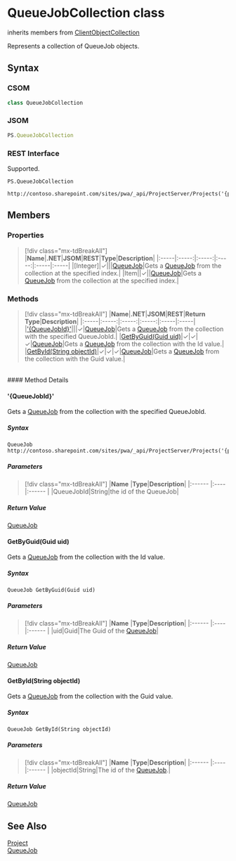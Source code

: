 [comment]: # (Name:QueueJobCollection)
[comment]: # (Name:Microsoft.ProjectServer.QueueJobCollection)
[comment]: # (Type:class)
[comment]: # (Status:Verified)

# <a name="name"></a>QueueJobCollection class

inherits members from [ClientObjectCollection<QueueJob>](https://msdn.microsoft.com/EN-US/library/ee539303)<br/>

<a name="description"></a>Represents a collection of QueueJob objects.

## <a name="syntax"></a>Syntax

### CSOM

```cs
class QueueJobCollection 
```
### JSOM

```javascript
PS.QueueJobCollection
```
### REST Interface

Supported.

```
PS.QueueJobCollection

http://contoso.sharepoint.com/sites/pwa/_api/ProjectServer/Projects('{projectid}')/QueueJobs
```

## <a name="members"></a>Members

### <a name="properties"></a>Properties
> [!div class="mx-tdBreakAll"]
|**Name**|**.NET**|**JSOM**|**REST**|**Type**|**Description**|
|:-----|:-----:|:-----:|:-----:|:-----|:-----|
|<a name="[Integer]"></a>[Integer]|&#x2713;|||[QueueJob](QueueJob.md)|Gets a [QueueJob](QueueJob.md) from the collection at the specified index.|
|<a name="Item"></a>Item||&#x2713;||[QueueJob](QueueJob.md)|Gets a [QueueJob](QueueJob.md) from the collection at the specified index.|

### <a name="methods"></a>Methods
> [!div class="mx-tdBreakAll"]
|**Name**|**.NET**|**JSOM**|**REST**|**Return Type**|**Description**|
|:-----|:-----:|:-----:|:-----:|:-----|:-----|
|[&#39;{QueueJobId}&#39;](#&#39;{QueueJobId}&#39;)|||&#x2713;|[QueueJob](QueueJob.md)|Gets a [QueueJob](QueueJob.md) from the collection with the specified QueueJobId.|
|[GetByGuid(Guid uid)](#GetByGuid_Guid_uid_)|&#x2713;|&#x2713;|&#x2713;|[QueueJob](QueueJob.md)|Gets a [QueueJob](QueueJob.md) from the collection with the Id value.|
|[GetById(String objectId)](#GetById_String_objectId_)|&#x2713;|&#x2713;|&#x2713;|[QueueJob](QueueJob.md)|Gets a [QueueJob](QueueJob.md) from the collection with the Guid value.|

<br/>
#### Method Details

#### <a name="&#39;{QueueJobId}&#39;"></a>&#39;{QueueJobId}&#39;
 
Gets a [QueueJob](QueueJob.md) from the collection with the specified QueueJobId.

##### Syntax

```
QueueJob http://contoso.sharepoint.com/sites/pwa/_api/ProjectServer/Projects('{projectid}')/QueueJobs('{QueueJobId}')
```

##### Parameters
> [!div class="mx-tdBreakAll"]
|**Name** |**Type**|**Description**|
|:------ |:----|:------ |
|QueueJobId|String|the id of the QueueJob|

##### Return Value

[QueueJob](QueueJob.md)

#### <a name="GetByGuid_Guid_uid_"></a>GetByGuid(Guid uid)
 
Gets a [QueueJob](QueueJob.md) from the collection with the Id value.

##### Syntax

```
QueueJob GetByGuid(Guid uid)
```

##### Parameters
> [!div class="mx-tdBreakAll"]
|**Name** |**Type**|**Description**|
|:------ |:----|:------ |
|uid|Guid|The Guid of the [QueueJob](QueueJob.md)|

##### Return Value

[QueueJob](QueueJob.md)

#### <a name="GetById_String_objectId_"></a>GetById(String objectId)
 
Gets a [QueueJob](QueueJob.md) from the collection with the Guid value.

##### Syntax

```
QueueJob GetById(String objectId)
```

##### Parameters
> [!div class="mx-tdBreakAll"]
|**Name** |**Type**|**Description**|
|:------ |:----|:------ |
|objectId|String|The id of the [QueueJob](QueueJob.md).|

##### Return Value

[QueueJob](QueueJob.md)

## <a name="seeAlso"></a>See Also

[Project](Project.md)<br/>
[QueueJob](QueueJob.md)<br/>
